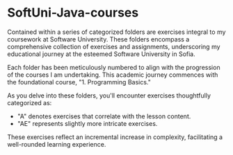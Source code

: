# SoftUni-Java-courses

Contained within a series of categorized folders are exercises integral to my coursework at Software University. These folders encompass a comprehensive collection of exercises and assignments, underscoring my educational journey at the esteemed Software University in Sofia.

Each folder has been meticulously numbered to align with the progression of the courses I am undertaking. This academic journey commences with the foundational course, "1. Programming Basics."

As you delve into these folders, you'll encounter exercises thoughtfully categorized as:

* "A" denotes exercises that correlate with the lesson content.
* "AE" represents slightly more intricate exercises.

These exercises reflect an incremental increase in complexity, facilitating a well-rounded learning experience.

